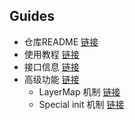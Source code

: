 ## Guides

-   仓库README  [链接]()
-   使用教程  [链接]()
-   接口信息  [链接]()
-   高级功能  [链接]()
    -   LayerMap 机制  [链接]()
    -   Special init 机制  [链接]()
